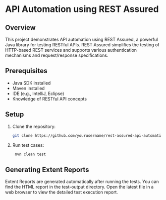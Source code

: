 # API Automation using REST Assured

## Overview

This project demonstrates API automation using REST Assured, a powerful Java library for testing RESTful APIs. REST Assured simplifies the testing of HTTP-based REST services and supports various authentication mechanisms and request/response specifications.

## Prerequisites

- Java SDK installed
- Maven installed
- IDE (e.g., IntelliJ, Eclipse)
- Knowledge of RESTful API concepts

## Setup

1. Clone the repository:

   ```bash
   git clone https://github.com/yourusername/rest-assured-api-automation.git
2. Run test cases:

   ```bash
    mvn clean test

## Generating Extent Reports
Extent Reports are generated automatically after running the tests. You can find the HTML report in the test-output directory. Open the latest file in a web browser to view the detailed test execution report.



